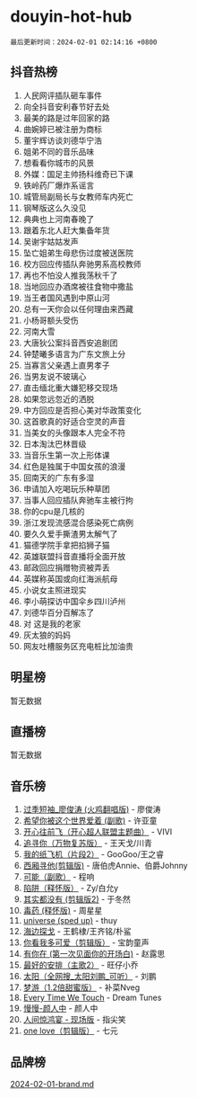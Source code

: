 # douyin-hot-hub

`最后更新时间：2024-02-01 02:14:16 +0800`

## 抖音热榜

1. 人民网评插队砸车事件
1. 向全抖音安利春节好去处
1. 最美的路是过年回家的路
1. 曲婉婷已被注册为商标
1. 董宇辉访谈刘德华宁浩
1. 姐弟不同的音乐品味
1. 想看看你城市的风景
1. 外媒：国足主帅扬科维奇已下课
1. 铁岭药厂爆炸系谣言
1. 城管局副局长与女教师车内死亡
1. 钢琴版这么久没见
1. 典典也上河南春晚了
1. 跟着东北人赶大集备年货
1. 吴谢宇姑姑发声
1. 坠亡姐弟生母悲伤过度被送医院
1. 校方回应传插队奔驰男系高校教师
1. 再也不怕没人推我荡秋千了
1. 当地回应办酒席被往食物中撒盐
1. 当王者国风遇到中原山河
1. 总有一天你会以任何理由来西藏
1. 小杨哥额头受伤
1. 河南大雪
1. 大唐狄公案抖音西安追剧团
1. 钟楚曦多语言为广东文旅上分
1. 当寡言父亲遇上直男孝子
1. 当男友说不玻璃心
1. 直击缅北重大嫌犯移交现场
1. 如果忽远忽近的洒脱
1. 中方回应是否担心美对华政策变化
1. 这首歌真的好适合空灵的声音
1. 当美女的头像跟本人完全不符
1. 日本淘汰巴林晋级
1. 当音乐生第一次上形体课
1. 红色是独属于中国女孩的浪漫
1. 回南天的广东有多湿
1. 申请加入吃喝玩乐种草团
1. 当事人回应插队奔驰车主被行拘
1. 你的cpu是几核的
1. 浙江发现流感混合感染死亡病例
1. 要久久爱手撕渣男太解气了
1. 猫德学院手拿把掐狮子猫
1. 英雄联盟抖音直播将全面开放
1. 邮政回应捐赠物资被弄丢
1. 英媒称英国或向红海派航母
1. 小说女主照进现实
1. 李小萌探访中国伞乡四川泸州
1. 刘德华百分百解冻了
1. 对 这是我的老家
1. 灰太狼的妈妈
1. 网友吐槽服务区充电桩比加油贵

## 明星榜

暂无数据

## 直播榜

暂无数据

## 音乐榜

1. [过季短袖_廖俊涛 (火鸡翻唱版)](https://sf5-hl-cdn-tos.douyinstatic.com/obj/tos-cn-ve-2774/ogQVJl0tRBKxQgZji7YClFEBrVDeHpPTWfCZbQ) - 廖俊涛
1. [希望你被这个世界爱着 (副歌)](https://sf5-hl-cdn-tos.douyinstatic.com/obj/tos-cn-ve-2774/oUHCmWQfZlE3QQBKBeD8rCFLpJzPgCpImhsxMt) - 许亚童
1. [开心往前飞（开心超人联盟主题曲）](https://sf5-hl-cdn-tos.douyinstatic.com/obj/tos-cn-ve-2774/9d8fb7c82cf1421fb93a9fe925275e0a) - VIVI
1. [追寻你（万物复苏版）](https://sf5-hl-cdn-tos.douyinstatic.com/obj/tos-cn-ve-2774/oYeAZJsbjIDit9APmBg8u6uDUQnHmoCf3gbo74) - 王天戈/川青
1. [我的纸飞机（片段2）](https://sf3-cdn-tos.douyinstatic.com/obj/tos-cn-ve-2774/oM2ZrKcg2CD5AeRB2gkeXOFB1IxAGJdZPazYHf) - GooGoo/王之睿
1. [西厢寻他(剪辑版)](https://sf5-hl-cdn-tos.douyinstatic.com/obj/tos-cn-ve-2774/oUsAVfAQKlRNxEv5qxvIB8o5qmIWUcXbzJKJhw) - 唐伯虎Annie、伯爵Johnny
1. [可能（副歌）](https://sf5-hl-cdn-tos.douyinstatic.com/obj/tos-cn-ve-2774/cde1731888894259b333569393c2fb51) - 程响
1. [陷阱（释怀版）](https://sf5-hl-cdn-tos.douyinstatic.com/obj/tos-cn-ve-2774/oE8C21LeZrzKLDFfQYgMzx4GAIHageG5IzayY7) - Zy/白允y
1. [其实都没有 (剪辑版2)](https://sf3-cdn-tos.douyinstatic.com/obj/tos-cn-ve-2774/oEBNQenHZtBhxYjGgUDQk0BCHTigQafgFlbQ7k) - 于冬然
1. [毒药 (释怀版)](https://sf5-hl-cdn-tos.douyinstatic.com/obj/tos-cn-ve-2774/oYILMEAzspdZBIzy4frJNB8ZHPHWAhiwowd4Ad) - 周星星
1. [universe (sped up)](https://sf3-cdn-tos.douyinstatic.com/obj/tos-cn-ve-2774/oIQnurQLDCsdYeegkM4CKuVb23MZBXtX6QB8bv) - thuy
1. [海边探戈](https://sf3-cdn-tos.douyinstatic.com/obj/tos-cn-ve-2774/os9gE0VQCGqt6VQkZDyBBYvfSDY0QFe3vVmubn) - 王鹤棣/王齐铭/朴鲨
1. [你看我多可爱（剪辑版）](https://sf5-hl-cdn-tos.douyinstatic.com/obj/tos-cn-ve-2774/018d241ee66a4a189b2fa9ea2fe3363d) - 宝韵童声
1. [有你在 (第一次见面你的开场白)](https://sf6-cdn-tos.douyinstatic.com/obj/tos-cn-ve-2774/oAthrQ3ClJBfI57uBoFEgNDYtNCZ0TSYQQfxQ0) - 赵露思
1. [最好的安排（主歌2）](https://sf5-hl-cdn-tos.douyinstatic.com/obj/tos-cn-ve-2774/oMMZX1DuHpMwgoDztBmZswgQnbCeeANZxBHkFY) - 旺仔小乔
1. [太阳（全网搜_太阳刘鹏_可听）](https://sf3-cdn-tos.douyinstatic.com/obj/tos-cn-ve-2774/ogWbyIQnlBFImVbeDocRdCIYtBHlbJXgfZMvgz) - 刘鹏
1. [梦游（1.2倍甜蜜版）](https://sf5-hl-cdn-tos.douyinstatic.com/obj/tos-cn-ve-2774/o4gyAUm8hwufoEABmwVIiQtHsFuGzAEEWtNMzo) - 补菜Nveg
1. [Every Time We Touch](https://sf5-hl-cdn-tos.douyinstatic.com/obj/tos-cn-ve-2774/ogN6lUKQeBBfEVhIOMikG1CcJjugxk1tztZyhP) - Dream Tunes
1. [慢慢-颜人中](https://sf5-hl-cdn-tos.douyinstatic.com/obj/tos-cn-ve-2774/ocjHNfBXdBxQNC8ZGAeoLMFTUgtBg8bkExunDC) - 颜人中
1. [人间惊鸿宴 - 现场版](https://sf5-hl-cdn-tos.douyinstatic.com/obj/tos-cn-ve-2774/osF4mrPePAf2Yv8Wfr5fATCHZwL5h1QiGQAKwz) - 指尖笑
1. [one love（剪辑版）](https://sf5-hl-cdn-tos.douyinstatic.com/obj/tos-cn-ve-2774/o4utbbKzHedACBQ0bkG7ZBgUvDQzbBDnYd1f1k) - 七元

## 品牌榜

[2024-02-01-brand.md](2024-02-01-brand.md)
